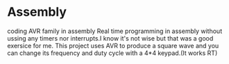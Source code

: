 # Assembly
coding AVR family in assembly
Real time programming in assembly without ussing any timers nor interrupts.I know it's not wise but that was a good exersice for me.
This project uses AVR to produce a square wave and you can change its frequency and duty cycle with a 4*4 keypad.(It works RT)
